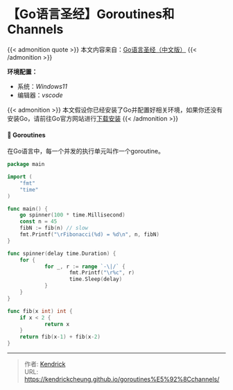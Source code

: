 # 【Go语言圣经】Goroutines和Channels


{{< admonition quote >}}
本文内容来自：[Go语言圣经（中文版）](https://golang-china.github.io/gopl-zh/)
{{< /admonition >}}

**环境配置：**
- 系统：*Windows11*
- 编辑器：*vscode*

{{< admonition  >}}
本文假设你已经安装了Go并配置好相关环境，如果你还没有安装Go，请前往Go官方网站进行[下载安装](https://golang.google.cn/dl/)
{{< /admonition >}}

#### 🌱 Goroutines
在Go语言中，每一个并发的执行单元叫作一个goroutine。
```go
package main

import (
	"fmt"
	"time"
)

func main() {
	go spinner(100 * time.Millisecond)
	const n = 45
	fibN := fib(n) // slow
	fmt.Printf("\rFibonacci(%d) = %d\n", n, fibN)
}

func spinner(delay time.Duration) {
	for {
			for _, r := range `-\|/` {
					fmt.Printf("\r%c", r)
					time.Sleep(delay)
			}
	}
}

func fib(x int) int {
	if x < 2 {
			return x
	}
	return fib(x-1) + fib(x-2)
}
```

---

> 作者: [Kendrick](https://kendrickcheung.github.io/)  
> URL: https://kendrickcheung.github.io/goroutines%E5%92%8Cchannels/  

